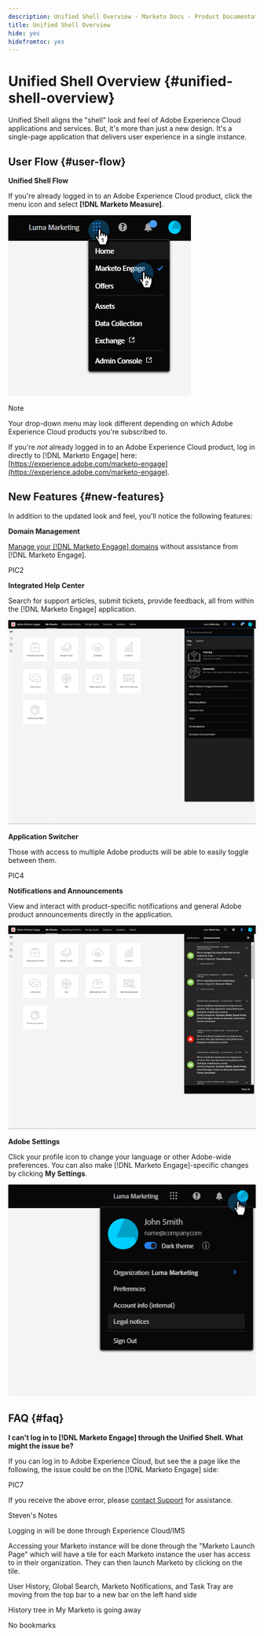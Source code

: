 ```yaml
---
description: Unified Shell Overview - Marketo Docs - Product Documentation
title: Unified Shell Overview
hide: yes
hidefromtoc: yes
---
```

# Unified Shell Overview {#unified-shell-overview}

Unified Shell aligns the "shell" look and feel of Adobe Experience Cloud applications and services. But, it's more than just a new design. It's a single-page application that delivers user experience in a single instance.

## User Flow {#user-flow}

**Unified Shell Flow**

If you're already logged in to an Adobe Experience Cloud product, click the menu icon and select **[!DNL Marketo Measure]**.

   ![](assets/unified-shell-overview-1.png)

>[!NOTE]
>
>Your drop-down menu may look different depending on which Adobe Experience Cloud products you're subscribed to.

If you're _not_ already logged in to an Adobe Experience Cloud product, log in directly to [!DNL Marketo Engage] here: [https://experience.adobe.com/marketo-engage](https://experience.adobe.com/marketo-engage).

## New Features {#new-features}

In addition to the updated look and feel, you'll notice the following features:

**Domain Management**

[Manage your [!DNL Marketo Engage] domains](/help/marketo/product-docs/administration/email-setup/add-multiple-branding-domains/add-an-additional-branding-domain.md) without assistance from [!DNL Marketo Engage].

PIC2

**Integrated Help Center**

Search for support articles, submit tickets, provide feedback, all from within the [!DNL Marketo Engage] application.

   ![](assets/unified-shell-overview-3.png)

**Application Switcher**

Those with access to multiple Adobe products will be able to easily toggle between them.

PIC4

**Notifications and Announcements**

View and interact with product-specific notifications and general Adobe product announcements directly in the application.

   ![](assets/unified-shell-overview-5.png)

**Adobe Settings**

Click your profile icon to change your language or other Adobe-wide preferences. You can also make [!DNL Marketo Engage]-specific changes by clicking **My Settings**.

   ![](assets/unified-shell-overview-6.png)

## FAQ {#faq}

**I can't log in to [!DNL Marketo Engage] through the Unified Shell. What might the issue be?**

If you can log in to Adobe Experience Cloud, but see the a page like the following, the issue could be on the [!DNL Marketo Engage] side:

PIC7

If you receive the above error, please [contact Support](https://nation.marketo.com/t5/support/ct-p/Support) for assistance.

Steven's Notes

Logging in will be done through Experience Cloud/IMS

Accessing your Marketo instance will be done through the "Marketo Launch Page" which will have a tile for each Marketo instance the user has access to in their organization. They can then launch Marketo by clicking on the tile.

User History, Global Search, Marketo Notifications, and Task Tray are moving from the top bar to a new bar on the left hand side

History tree in My Marketo is going away

No bookmarks
